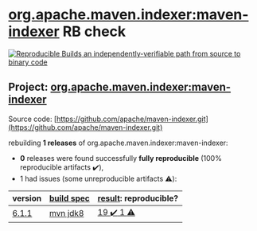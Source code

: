 [org.apache.maven.indexer:maven-indexer](https://search.maven.org/artifact/org.apache.maven.indexer/maven-indexer/) RB check
=======

[![Reproducible Builds](https://reproducible-builds.org/images/logos/rb.svg) an independently-verifiable path from source to binary code](https://reproducible-builds.org/)

## Project: [org.apache.maven.indexer:maven-indexer](https://search.maven.org/artifact/org.apache.maven.indexer/maven-indexer/)

Source code: [https://github.com/apache/maven-indexer.git](https://github.com/apache/maven-indexer.git)

rebuilding **1 releases** of org.apache.maven.indexer:maven-indexer:
- **0** releases were found successfully **fully reproducible** (100% reproducible artifacts :heavy_check_mark:),
- 1 had issues (some unreproducible artifacts :warning:):

| version | [build spec](BUILDSPEC.md) | [result](https://reproducible-builds.org/docs/jvm/): reproducible? |
| -- | --------- | ------ |
| [6.1.1](https://search.maven.org/artifact/org.apache.maven.indexer/maven-indexer/6.1.1/pom) | [mvn jdk8](maven-indexer-6.1.1.buildspec) | [19 :heavy_check_mark:  1 :warning:](maven-indexer-6.1.1.buildcompare) |
